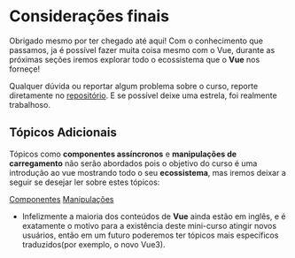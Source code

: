 # Considerações finais

Obrigado mesmo por ter chegado até aqui! Com o conhecimento que passamos, ja é possível fazer muita coisa mesmo com o Vue, durante as próximas seções iremos explorar todo o ecossistema que o **Vue** nos forneçe!

Qualquer dúvida ou reportar algum problema sobre o curso, reporte diretamente no [repositório](https://github.com/Novout/vue4noobs). E se possível deixe uma estrela, foi realmente trabalhoso.

## Tópicos Adicionais

Tópicos como **componentes assíncronos** e **manipulações de carregamento** não serão abordados pois o objetivo do curso é uma introdução ao vue mostrando todo o seu **ecossistema**, mas iremos deixar a seguir se desejar ler sobre estes tópicos:

[Componentes](https://vueschool.io/articles/vuejs-tutorials/async-vuejs-components/)
[Manipulações](https://alligator.io/vuejs/vue-async-components-load-error/)

* Infelizmente a maioria dos conteúdos de **Vue** ainda estão em inglês, e é exatamente o motivo para a existência deste mini-curso atingir novos usuários, então em um futuro poderemos ter tópicos mais específicos traduzidos(por exemplo, o novo Vue3).
